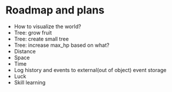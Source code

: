 # Roadmap and plans

* How to visualize the world?
* Tree: grow fruit
* Tree: create small tree
* Tree: increase max_hp based on what?
* Distance
* Space
* Time
* Log history and events to external(out of object) event storage
* Luck
* Skill learning
